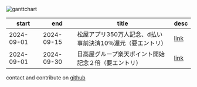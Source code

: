 
![ganttchart](https://usop4.github.io/pokanpo/ganttchart.png)

|start     |end       |title|desc|
|----------|----------|-----|----|
|2024-09-01|2024-09-15|松屋アプリ350万人記念、d払い事前決済10％還元（要エントリ）|[link](https://www.matsuyafoods.co.jp/matsuya/whatsnew/campaign/240901_dbarai.html)|
|2024-09-01|2024-09-30|日高屋グループ楽天ポイント開始記念２倍（要エントリ）|[link](https://pointcard.rakuten.co.jp/campaign/hiday/20240901/)|

contact and contribute on [github](https://github.com/usop4/pokanpo)
